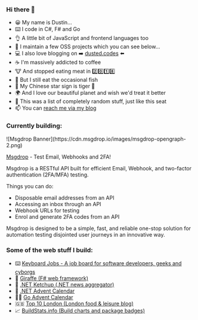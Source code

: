 ### Hi there 👋

<!--
**dustinmoris/dustinmoris** is a ✨ _special_ ✨ repository because its `README.md` (this file) appears on your GitHub profile.

Here are some ideas to get you started:

- 🔭 I’m currently working on ...
- 🌱 I’m currently learning ...
- 👯 I’m looking to collaborate on ...
- 🤔 I’m looking for help with ...
- 💬 Ask me about ...
- 📫 How to reach me: ...
- 😄 Pronouns: ...
- ⚡ Fun fact: ...
-->

- :grinning: My name is Dustin...
- :keyboard: I code in C#, F# and Go
- :ok_hand: A little bit of JavaScript and frontend languages too
- :rocket: I maintain a few OSS projects which you can see below...
- :computer: I also love blogging on :arrow_right: [dusted.codes](https://dusted.codes) :arrow_left:
- :coffee: I'm massively addicted to coffee
- :cow: And stopped eating meat in :two::zero::one::eight:
- :tropical_fish: But I still eat the occasional fish
- :tiger2: My Chinese star sign is tiger :tiger:
- :earth_africa: And I love our beautiful planet and wish we'd treat it better
- :seat: This was a list of completely random stuff, just like this seat
- :mailbox: You can [reach me via my blog](https://dusted.codes/hire#contact)

### Currently building:

<div style="max-width: 500px;">
![Msgdrop Banner](https://cdn.msgdrop.io/images/msgdrop-opengraph-2.png)
</div>

[Msgdrop](https://msgdrop.io) - Test Email, Webhooks and 2FA!

Msgdrop is a RESTful API built for efficient Email, Webhook, and two-factor authentication (2FA/MFA) testing.

Things you can do:

- Disposable email addresses from an API
- Accessing an inbox through an API
- Webhook URLs for testing
- Enrol and generate 2FA codes from an API

Msgdrop is designed to be a simple, fast, and reliable one-stop solution for automation testing disjointed user journeys in an innovative way.


### Some of the web stuff I build:

- :keyboard: [Keyboard Jobs - A job board for software developers, geeks and cyborgs](https://keyboardjobs.com)
- :giraffe: [Giraffe (F# web framework)](https://giraffe.wiki)
- :tomato: [.NET Ketchup (.NET news aggregator)](https://dotnetketchup.com)
- :christmas_tree: [.NET Advent Calendar](https://dotnet.christmas)
- :mx_claus: [Go Advent Calendar](https://golang.christmas)
- :uk: [Top 10 London (London food & leisure blog)](https://top10.london)
- :chart_with_upwards_trend: [BuildStats.info (Build charts and package badges)](https://buildstats.info)

